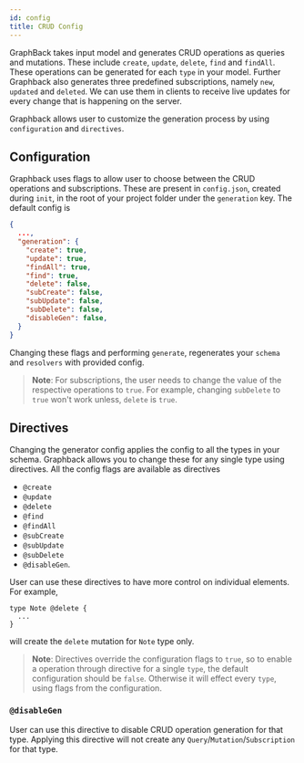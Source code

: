 ```yaml
---
id: config
title: CRUD Config
---
```


GraphBack takes input model and generates CRUD operations as queries and mutations.
 These include `create`, `update`, `delete`, `find` and `findAll`. These operations can be generated for each `type` in your model.
 Further Graphback also generates three predefined subscriptions, namely `new`, `updated` and `deleted`.
We can use them in clients to receive live updates for every change that is happening on the server.

 Graphback allows user to customize the generation process by using `configuration` and `directives`.

## Configuration
Graphback uses flags to allow user to choose between the CRUD operations and subscriptions. These are present in `config.json`, created during `init`,
in the root of your project folder under the `generation` key. The default config is
```json
{
  ...,
  "generation": {
    "create": true,
    "update": true,
    "findAll": true,
    "find": true,
    "delete": false,
    "subCreate": false,
    "subUpdate": false,
    "subDelete": false,
    "disableGen": false,
  }
}
```
Changing these flags and performing `generate`, regenerates your `schema` and `resolvers` with provided config.
> **Note**: For subscriptions, the user needs to change the value of the respective operations to `true`. For example, changing
`subDelete` to `true` won't work unless, `delete` is `true`.

## Directives
Changing the generator config applies the config to all the types in your schema. Graphback allows you to change these for any single type using directives. All the config flags are available as directives
- `@create`
- `@update`
- `@delete`
- `@find`
- `@findAll`
- `@subCreate`
- `@subUpdate`
- `@subDelete`
- `@disableGen`.

User can use these directives to have more control on individual elements. For example,
```
type Note @delete {
  ...
}
```
will create the `delete` mutation for `Note` type only.

> **Note**: Directives override the configuration flags to `true`, so to enable a operation through directive for a single `type`,
> the default configuration should be `false`. Otherwise it will effect every `type`, using flags from the configuration.

### `@disableGen`
User can use this directive to disable CRUD operation generation for that type. Applying this directive will not create any 
`Query`/`Mutation`/`Subscription` for that type.